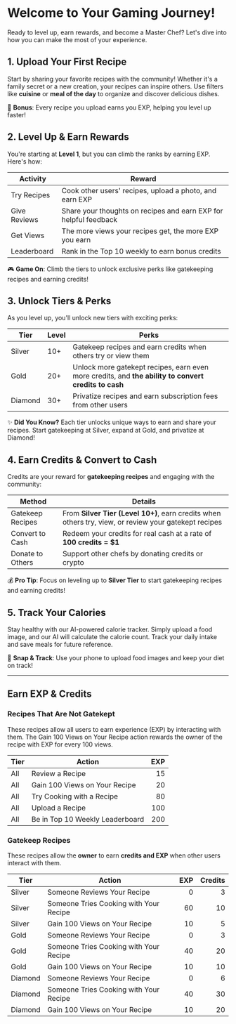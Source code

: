 # Welcome to Your Gaming Journey!

Ready to level up, earn rewards, and become a Master Chef? Let's dive into how you can make the most of your experience.

## 1. Upload Your First Recipe

Start by sharing your favorite recipes with the community! Whether it's a family secret or a new creation, your recipes can inspire others. Use filters like **cuisine** or **meal of the day** to organize and discover delicious dishes.

🌟 **Bonus**: Every recipe you upload earns you EXP, helping you level up faster!

## 2. Level Up & Earn Rewards

You're starting at **Level 1**, but you can climb the ranks by earning EXP. Here's how:

| Activity | Reward |
|----------|--------|
| Try Recipes | Cook other users' recipes, upload a photo, and earn EXP |
| Give Reviews | Share your thoughts on recipes and earn EXP for helpful feedback |
| Get Views | The more views your recipes get, the more EXP you earn |
| Leaderboard | Rank in the Top 10 weekly to earn bonus credits |

🎮 **Game On**: Climb the tiers to unlock exclusive perks like gatekeeping recipes and earning credits!

## 3. Unlock Tiers & Perks

As you level up, you'll unlock new tiers with exciting perks:

| Tier | Level | Perks |
|------|-------|-------|
| Silver | 10+ | Gatekeep recipes and earn credits when others try or view them |
| Gold | 20+ | Unlock more gatekept recipes, earn even more credits, and **the ability to convert credits to cash** |
| Diamond | 30+ | Privatize recipes and earn subscription fees from other users |

✨ **Did You Know?** Each tier unlocks unique ways to earn and share your recipes. Start gatekeeping at Silver, expand at Gold, and privatize at Diamond!

## 4. Earn Credits & Convert to Cash

Credits are your reward for **gatekeeping recipes** and engaging with the community:

| Method | Details |
|--------|---------|
| Gatekeep Recipes | From **Silver Tier (Level 10+)**, earn credits when others try, view, or review your gatekept recipes |
| Convert to Cash | Redeem your credits for real cash at a rate of **100 credits = $1** |
| Donate to Others | Support other chefs by donating credits or crypto |

💰 **Pro Tip**: Focus on leveling up to **Silver Tier** to start gatekeeping recipes and earning credits!

## 5. Track Your Calories

Stay healthy with our AI-powered calorie tracker. Simply upload a food image, and our AI will calculate the calorie count. Track your daily intake and save meals for future reference.

📸 **Snap & Track**: Use your phone to upload food images and keep your diet on track!

---

## Earn EXP & Credits

### Recipes That Are Not Gatekept

These recipes allow all users to earn experience (EXP) by interacting with them. The Gain 100 Views on Your Recipe action rewards the owner of the recipe with EXP for every 100 views.

| Tier | Action                           | EXP  |
|------|----------------------------------|-----:|
| All  | Review a Recipe                  |   15 |
| All  | Gain 100 Views on Your Recipe    |   20 |
| All  | Try Cooking with a Recipe        |   80 |
| All  | Upload a Recipe                  |  100 |
| All  | Be in Top 10 Weekly Leaderboard  |  200 |

### Gatekeep Recipes

These recipes allow the **owner** to earn **credits and EXP** when other users interact with them.

| Tier    | Action                           | EXP  | Credits |
|---------|----------------------------------|-----:|--------:|
| Silver  | Someone Reviews Your Recipe      |    0 |       3 |
| Silver  | Someone Tries Cooking with Your Recipe | 60 |      10 |
| Silver  | Gain 100 Views on Your Recipe    |   10 |       5 |
| Gold    | Someone Reviews Your Recipe      |    0 |       3 |
| Gold    | Someone Tries Cooking with Your Recipe | 40 |      20 |
| Gold    | Gain 100 Views on Your Recipe    |   10 |      10 |
| Diamond | Someone Reviews Your Recipe      |    0 |       6 |
| Diamond | Someone Tries Cooking with Your Recipe | 40 |      30 |
| Diamond | Gain 100 Views on Your Recipe    |   10 |      20 |
